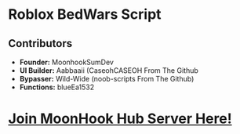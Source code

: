 # Roblox BedWars Script
## Contributors

- **Founder:** MoonhookSumDev
- **UI Builder:** Aabbaaii (CaseohCASEOH From The Github
- **Bypasser:** Wild-Wide (noob-scripts From The Github)  
- **Functions:** blueEa1532 

# [Join MoonHook Hub Server Here!](https://discord.gg/sNsaGrNt39)
